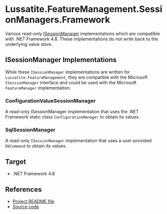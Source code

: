 # Lussatite.FeatureManagement.SessionManagers.Framework

Various read-only [ISessionManager](https://docs.microsoft.com/en-us/dotnet/api/microsoft.featuremanagement.isessionmanager) implementations which are compatible with .NET Framework 4.8.  These implementations do not write back to the underlying value store.

## ISessionManager Implementations

While these `ISessionManager` implementations are written for `Lussatite.FeatureManagement`, they are compatible with the Microsoft `ISessionManager` interface and could be used with the Microsoft `FeatureManager` implementation.

### ConfigurationValueSessionManager

A read-only ISessionManager implementation that uses the .NET Framework static class `ConfigurationManager` to obtain its values.

### SqlSessionManager

A read-only `ISessionManager` implementation that uses a user-provided `DbCommand` to obtain its values.

## Target

- .NET Framework 4.8

## References

- [Project README file](https://github.com/tgharold/Lussatite.FeatureManagement/blob/main/README.md)
- [Source code](https://github.com/tgharold/Lussatite.FeatureManagement/)
